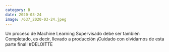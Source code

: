 ```yaml
--- 
category: B 
date: 2020-03-24 
image: /637_2020-03-24.jpeg 
--- 
```


Un proceso de Machine Learning Supervisado debe ser también Completado, es decir, llevado a producción ¡Cuidado con olvidarnos de esta parte final! #DELOITTE